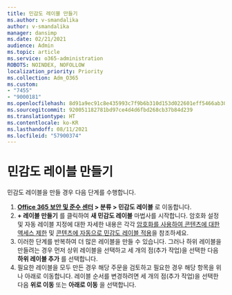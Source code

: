 ```yaml
---
title: 민감도 레이블 만들기
ms.author: v-smandalika
author: v-smandalika
manager: dansimp
ms.date: 02/21/2021
audience: Admin
ms.topic: article
ms.service: o365-administration
ROBOTS: NOINDEX, NOFOLLOW
localization_priority: Priority
ms.collection: Adm_O365
ms.custom:
- "7455"
- "9000181"
ms.openlocfilehash: 8d91a9ec91c8e435993c7f9b6b310d153d022601eff5466ab30782f8e8f560ed
ms.sourcegitcommit: 920051182781bd97ce4d4d6fbd268cb37b84d239
ms.translationtype: HT
ms.contentlocale: ko-KR
ms.lasthandoff: 08/11/2021
ms.locfileid: "57900374"
---
```

# <a name="create-a-sensitivity-label"></a>민감도 레이블 만들기

민감도 레이블을 만들 경우 다음 단계를 수행합니다.

1. **[Office 365 보안 및 준수 센터](https://sip.protection.office.com/) > 분류 > 민감도 레이블** 로 이동합니다.
2. **+ 레이블 만들기** 를 클릭하여 **새 민감도 레이블** 마법사를 시작합니다. 암호화 설정 및 자동 레이블 지정에 대한 자세한 내용은 각각 [암호화를 사용하여 콘텐츠에 대한 액세스 제한](https://docs.microsoft.com/microsoft-365/compliance/encryption-sensitivity-labels) 및 [콘텐츠에 자동으로 민감도 레이블 적용](https://docs.microsoft.com/microsoft-365/compliance/apply-sensitivity-label-automatically)을 참조하세요.
3. 이러한 단계를 반복하여 더 많은 레이블을 만들 수 있습니다. 그러나 하위 레이블을 만들려는 경우 먼저 상위 레이블을 선택하고 세 개의 점(추가 작업)을 선택한 다음 **하위 레이블 추가** 를 선택합니다.
4. 필요한 레이블을 모두 만든 경우 해당 주문을 검토하고 필요한 경우 해당 항목을 위나 아래로 이동합니다. 레이블 순서를 변경하려면 세 개의 점(추가 작업)을 선택한 다음 **위로 이동** 또는 **아래로 이동** 을 선택합니다. 
